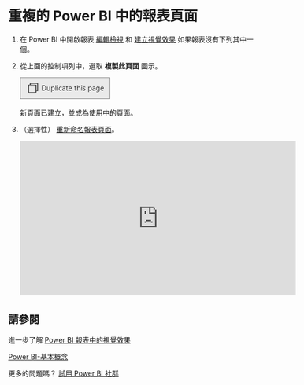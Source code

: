 <properties
   pageTitle="重複的 Power BI 中的報表頁面"
   description="複製然後貼到 Power BI 報表頁面"
   services="powerbi"
   documentationCenter=""
   authors="mihart"
   manager="mblythe"
   backup=""
   editor=""
   tags=""
   featuredVideoId="UOKbxTXZrWw"
   qualityFocus="no"
   qualityDate=""/>

<tags
   ms.service="powerbi"
   ms.devlang="NA"
   ms.topic="article"
   ms.tgt_pltfrm="NA"
   ms.workload="powerbi"
   ms.date="10/08/2016"
   ms.author="mihart"/>

# 重複的 Power BI 中的報表頁面  

1.  在 Power BI 中開啟報表 [編輯檢視](powerbi-service-go-from-reading-view-to-editing-view.md) 和 [建立視覺效果](powerbi-service-add-visualizations-to-a-report-i.md) 如果報表沒有下列其中一個。 

2.  從上面的控制項列中，選取 **複製此頁面** 圖示。

    ![](media/powerbi-service-copy-and-paste-a-report-page/PBI_duplicate_new.png)

    新頁面已建立，並成為使用中的頁面。

3.  （選擇性） [重新命名報表頁面](powerbi-service-rename-a-report-page.md)。

    <iframe width="560" height="315" src="https://www.youtube.com/embed/UOKbxTXZrWw?list=PL1N57mwBHtN0JFoKSR0n-tBkUJHeMP2cP" frameborder="0" allowfullscreen></iframe>

## 請參閱  
進一步了解 [Power BI 報表中的視覺效果](powerbi-service-visualizations-for-reports.md)

[Power BI-基本概念](powerbi-service-basic-concepts.md)

更多的問題嗎？ [試用 Power BI 社群](http://community.powerbi.com/)
